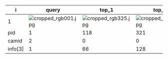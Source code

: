 | i | query | top_1 | top_2 | top_3 | top_4 | top_5 | top_6 | top_7 | top_8 | top_9 | top_10 |
| --- | --- | --- | --- | --- | --- | --- | --- | --- | --- | --- | --- |
| 1 | ![cropped_rgb001.jpg](F:\0_DATA\1_DATA\Datasets\PRCC\rgb\test\C\001\cropped_rgb001.jpg) | ![cropped_rgb325.jpg](F:\0_DATA\1_DATA\Datasets\PRCC\rgb\test\A\118\cropped_rgb325.jpg) | ![cropped_rgb454.jpg](F:\0_DATA\1_DATA\Datasets\PRCC\rgb\test\A\321\cropped_rgb454.jpg) | ![cropped_rgb442.jpg](F:\0_DATA\1_DATA\Datasets\PRCC\rgb\test\A\321\cropped_rgb442.jpg) | ![cropped_rgb037.jpg](F:\0_DATA\1_DATA\Datasets\PRCC\rgb\test\A\001\cropped_rgb037.jpg) | ![cropped_rgb430.jpg](F:\0_DATA\1_DATA\Datasets\PRCC\rgb\test\A\321\cropped_rgb430.jpg) | ![cropped_rgb457.jpg](F:\0_DATA\1_DATA\Datasets\PRCC\rgb\test\A\321\cropped_rgb457.jpg) | ![cropped_rgb043.jpg](F:\0_DATA\1_DATA\Datasets\PRCC\rgb\test\A\321\cropped_rgb043.jpg) | ![cropped_rgb016.jpg](F:\0_DATA\1_DATA\Datasets\PRCC\rgb\test\A\001\cropped_rgb016.jpg) | ![cropped_rgb025.jpg](F:\0_DATA\1_DATA\Datasets\PRCC\rgb\test\A\321\cropped_rgb025.jpg) | ![cropped_rgb022.jpg](F:\0_DATA\1_DATA\Datasets\PRCC\rgb\test\A\001\cropped_rgb022.jpg) |
| pid | 1 | 118 | 321 | 321 | 1 | 321 | 321 | 321 | 1 | 321 | 1 |
| camid | 2 | 0 | 0 | 0 | 0 | 0 | 0 | 0 | 0 | 0 | 0 |
| info[3] | 1 | 66 | 128 | 128 | 0 | 128 | 128 | 128 | 0 | 128 | 0 |

